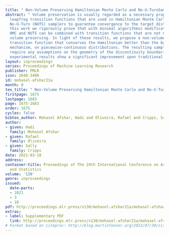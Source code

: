 ```yaml
---
title: " Non-Volume Preserving Hamiltonian Monte Carlo and No-U-TurnSamplers "
abstract: " Volume preservation is usually regarded as a necessary property for the
  leapfrog transition functions that are used in Hamiltonian Monte Carlo (HMC) and
  No-U-Turn (NUTS) samplers to guarantee convergence to the target distribution. In
  this work we rigorously prove that with minimal algorithmic modifications, both
  HMC and NUTS can be combined with transition functions that are not necessarily
  volume preserving. In light of these results, we propose a non-volume preserving
  transition function that conserves the Hamiltonian better than the baseline leapfrog
  mechanism, on piecewise-continuous distributions. The resulting samplers do not
  require any assumptions on the geometry of the discontinuity boundaries, and our
  experimental results show a significant improvement upon traditional HMC and NUTS. "
layout: inproceedings
series: Proceedings of Machine Learning Research
publisher: PMLR
issn: 2640-3498
id: mohasel-afshar21a
month: 0
tex_title: " Non-Volume Preserving Hamiltonian Monte Carlo and No-U-TurnSamplers "
firstpage: 1675
lastpage: 1683
page: 1675-1683
order: 1675
cycles: false
bibtex_author: Mohasel Afshar, Hadi and Oliveira, Rafael and Cripps, Sally
author:
- given: Hadi
  family: Mohasel Afshar
- given: Rafael
  family: Oliveira
- given: Sally
  family: Cripps
date: 2021-03-18
address:
container-title: Proceedings of The 24th International Conference on Artificial Intelligence
  and Statistics
volume: '130'
genre: inproceedings
issued:
  date-parts:
  - 2021
  - 3
  - 18
pdf: http://proceedings.mlr.press/v130/mohasel-afshar21a/mohasel-afshar21a.pdf
extras:
- label: Supplementary PDF
  link: http://proceedings.mlr.press/v130/mohasel-afshar21a/mohasel-afshar21a-supp.pdf
# Format based on citeproc: http://blog.martinfenner.org/2013/07/30/citeproc-yaml-for-bibliographies/
---
```

